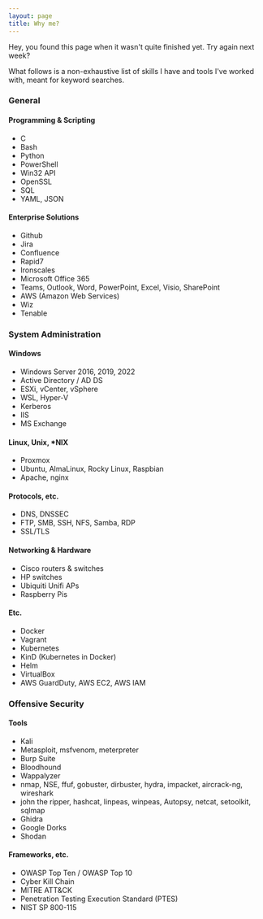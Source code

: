 ```yaml
---
layout: page
title: Why me?
---
```


Hey, you found this page when it wasn't quite finished yet. Try again next week?

What follows is a non-exhaustive list of skills I have and tools I've worked with, meant for keyword searches.

### General
#### Programming & Scripting
- C
- Bash
- Python
- PowerShell
- Win32 API
- OpenSSL
- SQL
- YAML, JSON
#### Enterprise Solutions
- Github
- Jira
- Confluence
- Rapid7
- Ironscales
- Microsoft Office 365
- Teams, Outlook, Word, PowerPoint, Excel, Visio, SharePoint
- AWS (Amazon Web Services)
- Wiz
- Tenable
### System Administration
#### Windows
- Windows Server 2016, 2019, 2022
- Active Directory / AD DS
- ESXi, vCenter, vSphere
- WSL, Hyper-V
- Kerberos
- IIS
- MS Exchange
#### Linux, Unix, *NIX
- Proxmox
- Ubuntu, AlmaLinux, Rocky Linux, Raspbian
- Apache, nginx
#### Protocols, etc.
- DNS, DNSSEC
- FTP, SMB, SSH, NFS, Samba, RDP
- SSL/TLS
#### Networking & Hardware
- Cisco routers & switches
- HP switches
- Ubiquiti Unifi APs
- Raspberry Pis
#### Etc.
- Docker
- Vagrant
- Kubernetes
- KinD (Kubernetes in Docker)
- Helm
- VirtualBox
- AWS GuardDuty, AWS EC2, AWS IAM
### Offensive Security
#### Tools
- Kali
- Metasploit, msfvenom, meterpreter
- Burp Suite
- Bloodhound
- Wappalyzer
- nmap, NSE, ffuf, gobuster, dirbuster, hydra, impacket, aircrack-ng, wireshark
- john the ripper, hashcat, linpeas, winpeas, Autopsy, netcat, setoolkit, sqlmap
- Ghidra
- Google Dorks
- Shodan
#### Frameworks, etc.
- OWASP Top Ten / OWASP Top 10
- Cyber Kill Chain
- MITRE ATT&CK
- Penetration Testing Execution Standard (PTES)
- NIST SP 800-115


